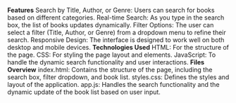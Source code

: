 **Features**
Search by Title, Author, or Genre: Users can search for books based on different categories.
Real-time Search: As you type in the search box, the list of books updates dynamically.
Filter Options: The user can select a filter (Title, Author, or Genre) from a dropdown menu to refine their search.
Responsive Design: The interface is designed to work well on both desktop and mobile devices.
**Technologies Used**
HTML: For the structure of the page.
CSS: For styling the page layout and elements.
JavaScript: To handle the dynamic search functionality and user interactions.
**Files Overview**
index.html: Contains the structure of the page, including the search box, filter dropdown, and book list.
styles.css: Defines the styles and layout of the application.
app.js: Handles the search functionality and the dynamic update of the book list based on user input.
